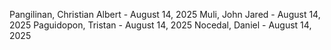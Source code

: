 Pangilinan, Christian Albert - August 14, 2025
Muli, John Jared - August 14, 2025
Paguidopon, Tristan - August 14, 2025
Nocedal, Daniel - August 14, 2025